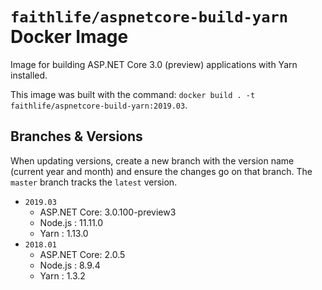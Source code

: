 # `faithlife/aspnetcore-build-yarn` Docker Image

Image for building ASP.NET Core 3.0 (preview) applications with Yarn installed.

This image was built with the command: `docker build . -t faithlife/aspnetcore-build-yarn:2019.03`.

## Branches & Versions

When updating versions, create a new branch with the version name (current year and month) and ensure the changes go on that branch. The `master` branch tracks the `latest` version.

* `2019.03`
  * ASP.NET Core: 3.0.100-preview3
  * Node.js : 11.11.0
  * Yarn : 1.13.0
* `2018.01`
  * ASP.NET Core: 2.0.5
  * Node.js : 8.9.4
  * Yarn : 1.3.2
